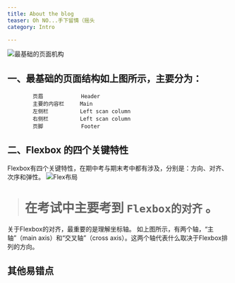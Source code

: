 ```yaml
---
title: About the blog
teaser: Oh NO...手下留情（摇头
category: Intro

--- 
```


![最基础的页面机构](https://github.com/929384921/929384921.github.io/blob/master/i/%E5%9F%BA%E7%A1%80%E7%9A%84%E9%A1%B5%E9%9D%A2%E5%B8%83%E5%B1%80.png?raw=true)

## 一、最基础的页面结构如上图所示，主要分为：
            页眉            Header
            主要的内容栏     Main
            左侧栏          Left scan column
            右侧栏          Left scan column
            页脚            Footer



## 二、Flexbox 的四个关键特性

Flexbox有四个关键特性，在期中考与期末考中都有涉及，分别是：方向、对齐、次序和弹性。
![Flex布局](https://www.w3cplus.com/sites/default/files/blogs/2015/1504/flexbox.png)

>  # 在考试中主要考到 `Flexbox的对齐`  。

关于Flexbox的对齐，最重要的是理解坐标轴。
如上图所示，有两个轴，“主轴”（main axis）和“交叉轴”（cross axis）。这两个轴代表什么取决于Flexbox排列的方向。



## 其他易错点


